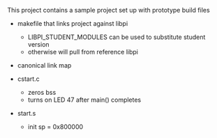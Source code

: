 This project contains a sample project set up with prototype build files

- makefile that links project against libpi
    - LIBPI_STUDENT_MODULES can be used to substitute student version
    - otherwise will pull from reference libpi

- canonical link map
- cstart.c

    - zeros bss
    - turns on LED 47 after main() completes
- start.s 

    - init sp = 0x800000